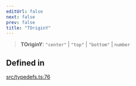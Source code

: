 ```yaml
---
editUrl: false
next: false
prev: false
title: "TOriginY"
---
```


> **TOriginY**: `"center"` \| `"top"` \| `"bottom"` \| `number`

## Defined in

[src/typedefs.ts:76](https://github.com/fabricjs/fabric.js/blob/c093e29e73123dafcfa091ff4d5e04e690bb796e/src/typedefs.ts#L76)
